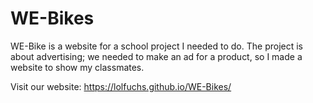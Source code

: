# WE-Bikes
WE-Bike is a website for a school project I needed to do. The project is about advertising; we needed to make an ad for a product, so I made a website to show my classmates.

Visit our website: https://lolfuchs.github.io/WE-Bikes/ 
